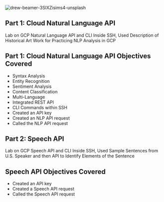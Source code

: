 ![drew-beamer-3SIXZisims4-unsplash](https://user-images.githubusercontent.com/100870737/209787783-34c9d0d9-6b13-4dcb-8fad-fbc8d8797efe.jpg)


## Part 1: Cloud Natural Language API
Lab on GCP Natural Language API and CLI Inside SSH, Used Description of Historical Art Work for Practicing NLP Analysis in GCP

## Part 1: Cloud Natural Language API Objectives Covered
- Syntax Analysis
- Entity Recognition
- Sentiment Analysis
- Content Classification
- Multi-Language
- Integrated REST API
- CLI Commands within SSH
- Created an API key
- Created an NLP API request
- Called the NLP API request


## Part 2: Speech API
Lab on GCP Speech API and CLI Inside SSH, Used Sample Sentences from U.S. Speaker and then API to Identify Elements of the Sentence

## Speech API Objectives Covered
- Created an API key
- Created a Speech API request
- Called the Speech API request
